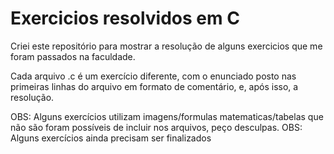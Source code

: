 # Exercicios resolvidos em C

Criei este repositório para mostrar a resolução de alguns exercicios que me foram passados na faculdade.
 
Cada arquivo .c é um exercício diferente, com o enunciado posto nas primeiras linhas do arquivo em formato de comentário, e, após isso, a resolução.

OBS: Alguns exercícios utilizam imagens/formulas matematicas/tabelas que não são foram possíveis de incluir nos arquivos, peço desculpas.
OBS: Alguns exercícios ainda precisam ser finalizados

